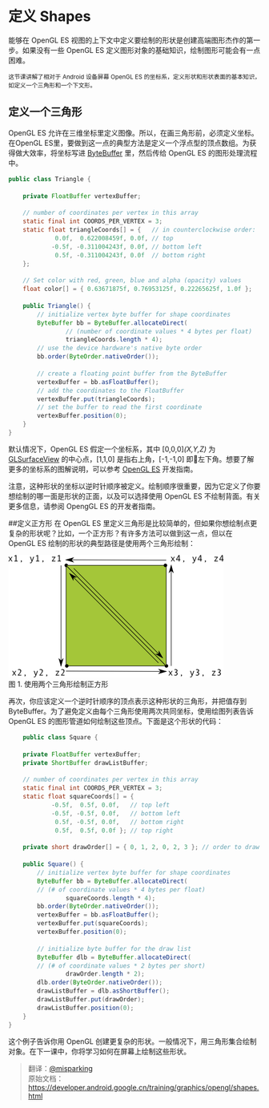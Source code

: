 # 定义 Shapes

能够在 OpenGL ES 视图的上下文中定义要绘制的形状是创建高端图形杰作的第一步。如果没有一些 OpenGL ES 定义图形对象的基础知识，绘制图形可能会有一点困难。

<small>这节课讲解了相对于 Android 设备屏幕 OpenGL ES 的坐标系，定义形状和形状表面的基本知识，如定义一个三角形和一个下文形。</small>

## 定义一个三角形
OpenGL ES 允许在三维坐标里定义图像。所以，在画三角形前，必须定义坐标。在OpenGL ES里，要做到这一点的典型方法是定义一个浮点型的顶点数组。为获得做大效率，将坐标写进 [ByteBuffer](https://developer.android.google.cn/reference/java/nio/ByteBuffer.html) 里，然后传给 OpenGL ES 的图形处理流程中。

```java
public class Triangle {

    private FloatBuffer vertexBuffer;

    // number of coordinates per vertex in this array
    static final int COORDS_PER_VERTEX = 3;
    static float triangleCoords[] = {   // in counterclockwise order:
             0.0f,  0.622008459f, 0.0f, // top
            -0.5f, -0.311004243f, 0.0f, // bottom left
             0.5f, -0.311004243f, 0.0f  // bottom right
    };

    // Set color with red, green, blue and alpha (opacity) values
    float color[] = { 0.63671875f, 0.76953125f, 0.22265625f, 1.0f };

    public Triangle() {
        // initialize vertex byte buffer for shape coordinates
        ByteBuffer bb = ByteBuffer.allocateDirect(
                // (number of coordinate values * 4 bytes per float)
                triangleCoords.length * 4);
        // use the device hardware's native byte order
        bb.order(ByteOrder.nativeOrder());

        // create a floating point buffer from the ByteBuffer
        vertexBuffer = bb.asFloatBuffer();
        // add the coordinates to the FloatBuffer
        vertexBuffer.put(triangleCoords);
        // set the buffer to read the first coordinate
        vertexBuffer.position(0);
    }
}
```
默认情况下，OpenGL ES 假定一个坐标系，其中 [0,0,0]*(X,Y,Z)* 为 [GLSurfaceView](https://developer.android.google.cn/reference/android/opengl/GLSurfaceView.html) 的中心点，[1,1,0] 是指右上角，[-1,-1,0] 即左下角。想要了解更多的坐标系的图解说明，可以参考 [OpenGL ES](https://developer.android.google.cn/guide/topics/graphics/opengl.html#coordinate-mapping) 开发指南。    

注意，这种形状的坐标以逆时针顺序被定义。绘制顺序很重要，因为它定义了你要想绘制的哪一面是形状的正面，以及可以选择使用 OpenGL ES 不绘制背面。有关更多信息，请参阅 OpengGL ES 的开发者指南。

##定义正方形
在 OpenGL ES 里定义三角形是比较简单的，但如果你想绘制点更复杂的形状呢？比如，一个正方形？有许多方法可以做到这一点，但以在 OpenGL ES 绘制的形状的典型路径是使用两个三角形绘制： 
    
![image](ccw-square.png)    
图 1. 使用两个三角形绘制正方形    

再次，你应该定义一个逆时针顺序的顶点表示这种形状的三角形，并把值存到 ByteBuffer。为了避免定义由每个三角形使用两次共同坐标，使用绘图列表告诉 OpenGL ES 的图形管道如何绘制这些顶点。下面是这个形状的代码： 
   
```java
	public class Square {

    private FloatBuffer vertexBuffer;
    private ShortBuffer drawListBuffer;

    // number of coordinates per vertex in this array
    static final int COORDS_PER_VERTEX = 3;
    static float squareCoords[] = {
            -0.5f,  0.5f, 0.0f,   // top left
            -0.5f, -0.5f, 0.0f,   // bottom left
             0.5f, -0.5f, 0.0f,   // bottom right
             0.5f,  0.5f, 0.0f }; // top right

    private short drawOrder[] = { 0, 1, 2, 0, 2, 3 }; // order to draw vertices

    public Square() {
        // initialize vertex byte buffer for shape coordinates
        ByteBuffer bb = ByteBuffer.allocateDirect(
        // (# of coordinate values * 4 bytes per float)
                squareCoords.length * 4);
        bb.order(ByteOrder.nativeOrder());
        vertexBuffer = bb.asFloatBuffer();
        vertexBuffer.put(squareCoords);
        vertexBuffer.position(0);

        // initialize byte buffer for the draw list
        ByteBuffer dlb = ByteBuffer.allocateDirect(
        // (# of coordinate values * 2 bytes per short)
                drawOrder.length * 2);
        dlb.order(ByteOrder.nativeOrder());
        drawListBuffer = dlb.asShortBuffer();
        drawListBuffer.put(drawOrder);
        drawListBuffer.position(0);
    }
}
```

这个例子告诉你用 OpenGL 创建更复杂的形状。一般情况下，用三角形集合绘制对象。在下一课中，你将学习如何在屏幕上绘制这些形状。
>翻译：[@misparking](https://github.com/misparking)    
原始文档：<https://developer.android.google.cn/training/graphics/opengl/shapes.html>